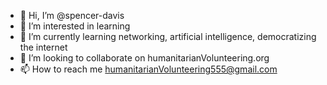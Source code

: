 - 👋 Hi, I’m @spencer-davis
- 👀 I’m interested in learning
- 🌱 I’m currently learning networking, artificial intelligence, democratizing the internet
- 💞️ I’m looking to collaborate on humanitarianVolunteering.org
- 📫 How to reach me humanitarianVolunteering555@gmail.com

<!---
spencer-davis/spencer-davis is a ✨ special ✨ repository because its `README.md` (this file) appears on your GitHub profile.
You can click the Preview link to take a look at your changes.
--->
